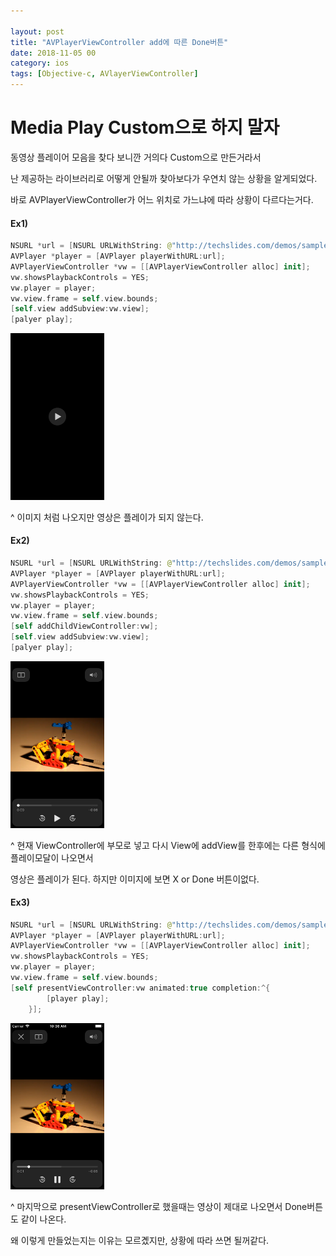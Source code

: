 ```yaml
---

layout: post
title: "AVPlayerViewController add에 따른 Done버튼"
date: 2018-11-05 00
category: ios
tags: [Objective-c, AVlayerViewController]
---
```




# Media Play Custom으로 하지 말자

<!-- more -->

동영상 플레이어 모음을 찾다 보니깐 거의다 Custom으로 만든거라서

난 제공하는 라이브러리로 어떻게 안될까 찾아보다가 우연치 않는 상황을 알게되었다.

바로 AVPlayerViewController가 어느 위치로 가느냐에 따라 상황이 다르다는거다.

#### Ex1)

```swift
NSURL *url = [NSURL URLWithString: @"http://techslides.com/demos/sample-videos/small.mp4"];
AVPlayer *player = [AVPlayer playerWithURL:url];
AVPlayerViewController *vw = [[AVPlayerViewController alloc] init];
vw.showsPlaybackControls = YES;
vw.player = player;
vw.view.frame = self.view.bounds;
[self.view addSubview:vw.view];
[palyer play];
```

<img src="/images/ios/avplayerviewcontroller_type1.png" style="width:150px;"/>

^ 이미지 처럼 나오지만 영상은 플레이가 되지 않는다.

#### Ex2)

```swift
NSURL *url = [NSURL URLWithString: @"http://techslides.com/demos/sample-videos/small.mp4"];
AVPlayer *player = [AVPlayer playerWithURL:url];
AVPlayerViewController *vw = [[AVPlayerViewController alloc] init];
vw.showsPlaybackControls = YES;
vw.player = player;
vw.view.frame = self.view.bounds;
[self addChildViewController:vw];
[self.view addSubview:vw.view];
[palyer play];
```

<img src="/images/ios/avplayerviewcontroller_type2.png" style="width:150px;"/>

^ 현재 ViewController에 부모로 넣고 다시 View에 addView를 한후에는 다른 형식에 플레이모달이 나오면서

영상은 플레이가 된다. 하지만 이미지에 보면 X or Done 버튼이없다.

#### Ex3)

```swift
NSURL *url = [NSURL URLWithString: @"http://techslides.com/demos/sample-videos/small.mp4"];
AVPlayer *player = [AVPlayer playerWithURL:url];
AVPlayerViewController *vw = [[AVPlayerViewController alloc] init];
vw.showsPlaybackControls = YES;
vw.player = player;
vw.view.frame = self.view.bounds;
[self presentViewController:vw animated:true completion:^{
        [player play];
    }];
```

<img src="/images/ios/avplayerviewcontroller_type3.png" style="width:150px;"/>

^ 마지막으로 presentViewController로 했을때는 영상이 제대로 나오면서 Done버튼도 같이 나온다.

왜 이렇게 만들었는지는 이유는 모르곘지만, 상황에 따라 쓰면 될꺼같다.